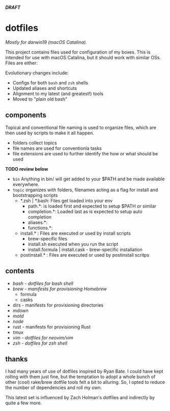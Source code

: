 **_DRAFT_**

dotfiles
========

_Mostly for darwin19 (macOS Catalina)._

This project contains files used for configuration of my boxes.  This is 
intended for use with macOS Catalina, but it should work with similar 
OSs. Files are either:

<!--

__nevermind about this stuff, finding a different solve__
* Prefs and settings (aka traditional dotfiles)
* Manifests for tooling/provisioning 
  - Toolchain-specific formats 
  - Super-simple text files can be scripted (or just used as a manual chcklist)

This branch represents some changes in both how and what I'm managing in 
dotfiles. The emphasis has shifted to user-specific configurations.  Scripted 
installation or provisioning has been moved to a separate repo.  The motivation
behind this is to allow for multiple identities/profiles to be layered into
configuration -- allowing for the duality or multiplicity of personal and
professional configuration profiles. 

For provisioning, see devbox repo.
-->

Evolutionary changes include:

* Configs for both `bash` and `zsh` shells
* Updated aliases and shortcuts
* Alignment to my latest (and greatest!) tools
* Moved to "plain old bash"

components
----------

Topical and conventional file naming is used to organize files, which are then
used by scripts to make it all happen.  

* folders collect topics
* file names are used for conventionla tasks
* file extensions are used to further identify the how or what should be used


__TODO review below__

* `bin` Anything in bin/ will get added to your $PATH and be made available everywhere.
* `topic` organizes with folders, filenames acting as a flag for install and bootstrapping scripts
    - *.zsh | *.bash: Files get loaded into your env
        - path.*: is loaded first and expected to setup $PATH or similar
        - completion.*: Loaded last as is expected to setup auto completion 
        - aliases.*:
        - functions.*: 
    - install.* : Files are executed or used by install scripts
        - brew-specific files 
        - install.sh executed when you run the script
        - install.formula | install.cask - brew-specific installation
    - postinstall.* : Files are executed or used by postinstall scritps

contents
--------

* _bash - dotfiles for bash shell_
* _brew - manifests for provisioning Homebrew_
  - formula
  - casks
* dirs - manifests for provisioning directories
* _mdown_
* _motd_
* _node_ 
* rust - manifests for provisioning Rust
* _tmux_
* _vim - dotfiles for neovim/vim_
* _zsh - dotfiles for zsh shell_

thanks
------

I had many years of use of dotfiles inspired by Ryan Bate.  I could have kept rolling with them just fine, but
the temptation to adopt a whole bunch of other (cool) rake/brew dotfile tools felt a bit to alluring.  So, I
opted to reduce the number of dependencies and roll my own.

This latest set is influenced by Zach Holman's dotfiles and indirectly by quite a few more.   
